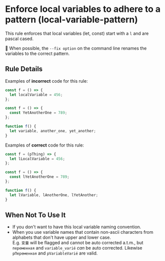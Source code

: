 # Enforce local variables to adhere to a pattern (local-variable-pattern)

This rule enforces that local variables (let, const) start with a `l` and are
pascal cased.

🔧 When possible, the `--fix option` on the command line renames the variables to
the correct pattern.

## Rule Details

Examples of **incorrect** code for this rule:

```javascript
const f = () => {
  let localVariable = 456;
};

const f = () => {
  const YetAnotherOne = 789;
};

function f() {
  let variable, another_one, yet_another;
}
```

Examples of **correct** code for this rule:

```javascript
const f = (pThing) => {
  let lLocalVariable = 456;
};

const f = () => {
  const lYetAnotherOne = 789;
};

function f() {
  let lVariable, lAnotherOne, lYetAnother;
}
```

<!--
### Options

If there are any options, describe them here. Otherwise, delete this section.
-->

## When Not To Use It

- If you don't want to have this local variable naming convention.
- When you use variable names that contain non-ascii characters from alphabets that
  don't have upper and lower case.  
  E.g. `变量` will be flagged and cannot be auto corrected a.t.m., but `переменная` and
  `variable_varié` _can_ be auto corrected. Likewise `pПеременная` and `pVariableVarié`
  are valid.

<!--
## Further Reading

If there are other links that describe the issue this rule addresses, please include them here in a bulleted list.
-->

